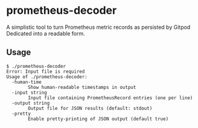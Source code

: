 # prometheus-decoder

A simplistic tool to turn Prometheus metric records as persisted by Gitpod Dedicated into a readable form.

## Usage

```
$ ./prometheus-decoder
Error: Input file is required
Usage of ./prometheus-decoder:
  -human-time
        Show human-readable timestamps in output
  -input string
        Input file containing PrometheusRecord entries (one per line)
  -output string
        Output file for JSON results (default: stdout)
  -pretty
        Enable pretty-printing of JSON output (default true)
```